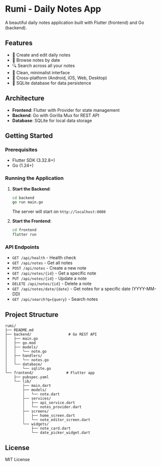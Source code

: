 # Rumi - Daily Notes App

A beautiful daily notes application built with Flutter (frontend) and Go (backend).

## Features

- 📝 Create and edit daily notes
- 📅 Browse notes by date
- 🔍 Search across all your notes
- 🎨 Clean, minimalist interface
- 📱 Cross-platform (Android, iOS, Web, Desktop)
- 💾 SQLite database for data persistence

## Architecture

- **Frontend**: Flutter with Provider for state management
- **Backend**: Go with Gorilla Mux for REST API
- **Database**: SQLite for local data storage

## Getting Started

### Prerequisites

- Flutter SDK (3.32.8+)
- Go (1.24+)

### Running the Application

1. **Start the Backend**:
   ```bash
   cd backend
   go run main.go
   ```
   The server will start on `http://localhost:8080`

2. **Start the Frontend**:
   ```bash
   cd frontend
   flutter run
   ```

### API Endpoints

- `GET /api/health` - Health check
- `GET /api/notes` - Get all notes
- `POST /api/notes` - Create a new note
- `GET /api/notes/{id}` - Get a specific note
- `PUT /api/notes/{id}` - Update a note
- `DELETE /api/notes/{id}` - Delete a note
- `GET /api/notes/date/{date}` - Get notes for a specific date (YYYY-MM-DD)
- `GET /api/search?q={query}` - Search notes

## Project Structure

```
rumi/
├── README.md
├── backend/                 # Go REST API
│   ├── main.go
│   ├── go.mod
│   ├── models/
│   │   └── note.go
│   ├── handlers/
│   │   └── notes.go
│   └── database/
│       └── sqlite.go
└── frontend/               # Flutter app
    ├── pubspec.yaml
    └── lib/
        ├── main.dart
        ├── models/
        │   └── note.dart
        ├── services/
        │   ├── api_service.dart
        │   └── notes_provider.dart
        ├── screens/
        │   ├── home_screen.dart
        │   └── note_editor_screen.dart
        └── widgets/
            ├── note_card.dart
            └── date_picker_widget.dart
```

## License

MIT License
